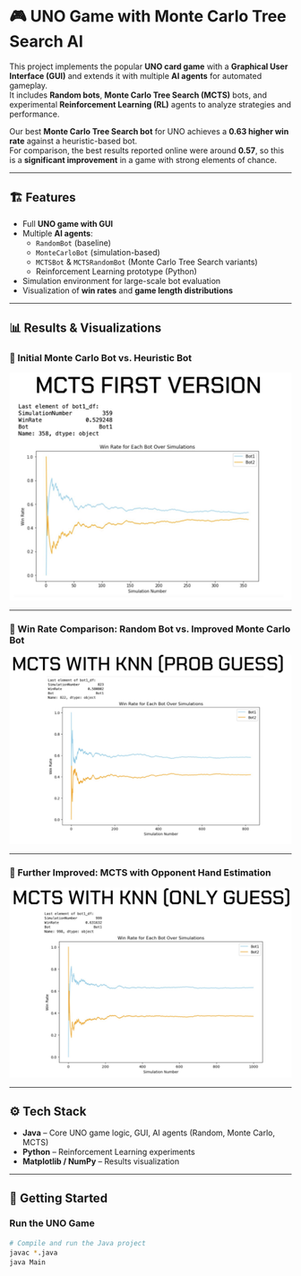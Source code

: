 # 🎮 UNO Game with Monte Carlo Tree Search AI

This project implements the popular **UNO card game** with a **Graphical User Interface (GUI)** and extends it with multiple **AI agents** for automated gameplay.  
It includes **Random bots**, **Monte Carlo Tree Search (MCTS)** bots, and experimental **Reinforcement Learning (RL)** agents to analyze strategies and performance.  

Our best **Monte Carlo Tree Search bot** for UNO achieves a **0.63 higher win rate** against a heuristic-based bot.  
For comparison, the best results reported online were around **0.57**, so this is a **significant improvement** in a game with strong elements of chance.  

---

## 🏗️ Features
- Full **UNO game with GUI**  
- Multiple **AI agents**:
  - `RandomBot` (baseline)  
  - `MonteCarloBot` (simulation-based)  
  - `MCTSBot` & `MCTSRandomBot` (Monte Carlo Tree Search variants)  
  - Reinforcement Learning prototype (Python)  
- Simulation environment for large-scale bot evaluation  
- Visualization of **win rates** and **game length distributions**  

---

## 📊 Results & Visualizations

### 🔹 Initial Monte Carlo Bot vs. Heuristic Bot
![Initial Version](firstVersion.png)

---

### 🔹 Win Rate Comparison: Random Bot vs. Improved Monte Carlo Bot
![Win Rate Random](withKnn.png)

---

### 🔹 Further Improved: MCTS with Opponent Hand Estimation
![MCTS Performance](improvedGuess.png)

---

## ⚙️ Tech Stack
- **Java** – Core UNO game logic, GUI, AI agents (Random, Monte Carlo, MCTS)  
- **Python** – Reinforcement Learning experiments  
- **Matplotlib / NumPy** – Results visualization  

---

## 🚀 Getting Started

### Run the UNO Game
```bash
# Compile and run the Java project
javac *.java
java Main
